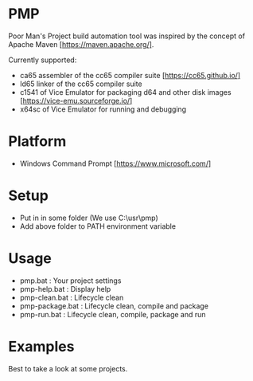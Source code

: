 # PMP
Poor Man's Project build automation tool was inspired by the concept of Apache Maven [https://maven.apache.org/].

Currently supported:
* ca65 assembler of the cc65 compiler suite [https://cc65.github.io/]
* ld65 linker of the cc65 compiler suite
* c1541 of Vice Emulator for packaging d64 and other disk images [https://vice-emu.sourceforge.io/]
* x64sc of Vice Emulator for running and debugging

# Platform
* Windows Command Prompt [https://www.microsoft.com/]

# Setup
* Put in in some folder (We use C:\usr\pmp\)
* Add above folder to PATH environment variable

# Usage
* pmp.bat : Your project settings
* pmp-help.bat : Display help
* pmp-clean.bat : Lifecycle clean
* pmp-package.bat : Lifecycle clean, compile and package
* pmp-run.bat : Lifecycle clean, compile, package and run

# Examples
Best to take a look at some projects.
